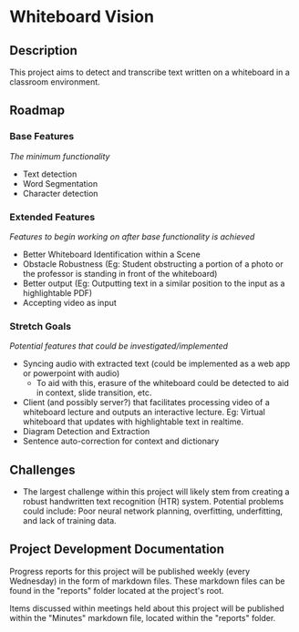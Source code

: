 # Whiteboard Vision

## Description

This project aims to detect and transcribe text written on a whiteboard in a classroom environment.

## Roadmap

### Base Features

*The minimum functionality*

- Text detection
- Word Segmentation
- Character detection

### Extended Features

*Features to begin working on after base functionality is achieved*

- Better Whiteboard Identification within a Scene
- Obstacle Robustness (Eg: Student obstructing a portion of a photo or the professor is standing in front of the whiteboard)
- Better output (Eg: Outputting text in a similar position to the input as a highlightable PDF)
- Accepting video as input

### Stretch Goals

*Potential features that could be investigated/implemented*

- Syncing audio with extracted text (could be implemented as a web app or powerpoint with audio)
  - To aid with this, erasure of the whiteboard could be detected to aid in context, slide transition, etc.
- Client (and possibly server?) that facilitates processing video of a whiteboard lecture and outputs an interactive lecture. Eg: Virtual whiteboard that updates with highlightable text in realtime.
- Diagram Detection and Extraction
- Sentence auto-correction for context and dictionary

## Challenges

- The largest challenge within this project will likely stem from creating a robust handwritten text recognition (HTR) system. Potential problems could include: Poor neural network planning, overfitting, underfitting, and lack of training data.

## Project Development Documentation

Progress reports for this project will be published weekly (every Wednesday) in the form of markdown files. These markdown files can be found in the "reports" folder located at the project's root.

Items discussed within meetings held about this project will be published within the "Minutes" markdown file, located within the "reports" folder.